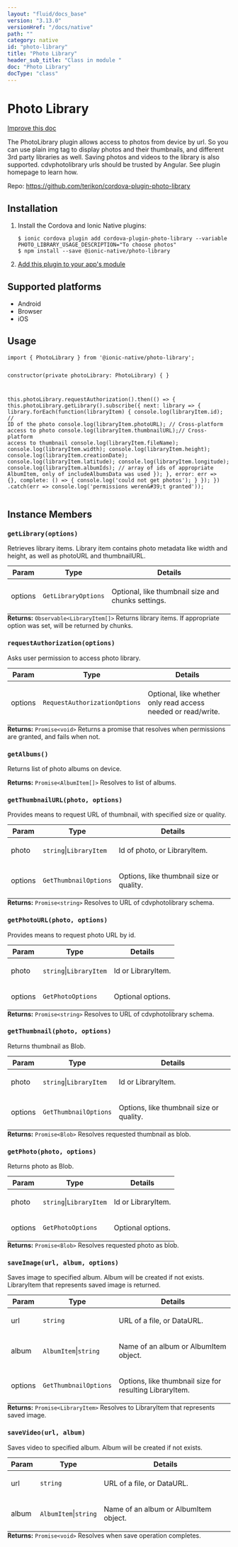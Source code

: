 ```yaml
---
layout: "fluid/docs_base"
version: "3.13.0"
versionHref: "/docs/native"
path: ""
category: native
id: "photo-library"
title: "Photo Library"
header_sub_title: "Class in module "
doc: "Photo Library"
docType: "class"
---
```


<h1 class="api-title">Photo Library</h1>

<a class="improve-v2-docs" href="http://github.com/ionic-team/ionic-native/edit/master/src/@ionic-native/plugins/photo-library/index.ts#L2">
  Improve this doc
</a>






<p>The PhotoLibrary plugin allows access to photos from device by url. So you can use plain img tag to display photos and their thumbnails, and different 3rd party libraries as well.
Saving photos and videos to the library is also supported.
cdvphotolibrary urls should be trusted by Angular. See plugin homepage to learn how.</p>


<p>Repo:
  <a href="https://github.com/terikon/cordova-plugin-photo-library">
    https://github.com/terikon/cordova-plugin-photo-library
  </a>
</p>


<h2>Installation</h2>
<ol class="installation">
  <li>Install the Cordova and Ionic Native plugins:<br>
    <pre><code class="nohighlight">$ ionic cordova plugin add cordova-plugin-photo-library --variable PHOTO_LIBRARY_USAGE_DESCRIPTION="To choose photos"
$ npm install --save @ionic-native/photo-library
</code></pre>
  </li>
  <li><a href="https://ionicframework.com/docs/native/#Add_Plugins_to_Your_App_Module">Add this plugin to your app's module</a></li>
</ol>



<h2>Supported platforms</h2>
<ul>
  <li>Android</li><li>Browser</li><li>iOS</li>
</ul>






<h2>Usage</h2>
<pre><code class="lang-typescript">import { PhotoLibrary } from &#39;@ionic-native/photo-library&#39;;

constructor(private photoLibrary: PhotoLibrary) { }

this.photoLibrary.requestAuthorization().then(() =&gt; {
  this.photoLibrary.getLibrary().subscribe({
    next: library =&gt; {
      library.forEach(function(libraryItem) {
        console.log(libraryItem.id);          // ID of the photo
        console.log(libraryItem.photoURL);    // Cross-platform access to photo
        console.log(libraryItem.thumbnailURL);// Cross-platform access to thumbnail
        console.log(libraryItem.fileName);
        console.log(libraryItem.width);
        console.log(libraryItem.height);
        console.log(libraryItem.creationDate);
        console.log(libraryItem.latitude);
        console.log(libraryItem.longitude);
        console.log(libraryItem.albumIds);    // array of ids of appropriate AlbumItem, only of includeAlbumsData was used
      });
    },
    error: err =&gt; {},
    complete: () =&gt; { console.log(&#39;could not get photos&#39;); }
  });
})
.catch(err =&gt; console.log(&#39;permissions weren\&#39;t granted&#39;));
</code></pre>








<h2>Instance Members</h2>
<h3><a class="anchor" name="getLibrary" href="#getLibrary"></a><code>getLibrary(options)</code></h3>




Retrieves library items. Library item contains photo metadata like width and height, as well as photoURL and thumbnailURL.
<table class="table param-table" style="margin:0;">
  <thead>
  <tr>
    <th>Param</th>
    <th>Type</th>
    <th>Details</th>
  </tr>
  </thead>
  <tbody>
  <tr>
    <td>
      options</td>
    <td>
      <code>GetLibraryOptions</code>
    </td>
    <td>
      <p>Optional, like thumbnail size and chunks settings.</p>
</td>
  </tr>
  </tbody>
</table>

<div class="return-value" markdown="1">
  <i class="icon ion-arrow-return-left"></i>
  <b>Returns:</b> <code>Observable&lt;LibraryItem[]&gt;</code> Returns library items. If appropriate option was set, will be returned by chunks.
</div><h3><a class="anchor" name="requestAuthorization" href="#requestAuthorization"></a><code>requestAuthorization(options)</code></h3>




Asks user permission to access photo library.
<table class="table param-table" style="margin:0;">
  <thead>
  <tr>
    <th>Param</th>
    <th>Type</th>
    <th>Details</th>
  </tr>
  </thead>
  <tbody>
  <tr>
    <td>
      options</td>
    <td>
      <code>RequestAuthorizationOptions</code>
    </td>
    <td>
      <p>Optional, like whether only read access needed or read/write.</p>
</td>
  </tr>
  </tbody>
</table>

<div class="return-value" markdown="1">
  <i class="icon ion-arrow-return-left"></i>
  <b>Returns:</b> <code>Promise&lt;void&gt;</code> Returns a promise that resolves when permissions are granted, and fails when not.
</div><h3><a class="anchor" name="getAlbums" href="#getAlbums"></a><code>getAlbums()</code></h3>




Returns list of photo albums on device.


<div class="return-value" markdown="1">
  <i class="icon ion-arrow-return-left"></i>
  <b>Returns:</b> <code>Promise&lt;AlbumItem[]&gt;</code> Resolves to list of albums.
</div><h3><a class="anchor" name="getThumbnailURL" href="#getThumbnailURL"></a><code>getThumbnailURL(photo,&nbsp;options)</code></h3>




Provides means to request URL of thumbnail, with specified size or quality.
<table class="table param-table" style="margin:0;">
  <thead>
  <tr>
    <th>Param</th>
    <th>Type</th>
    <th>Details</th>
  </tr>
  </thead>
  <tbody>
  <tr>
    <td>
      photo</td>
    <td>
      <code>string</code>|<code>LibraryItem</code>
    </td>
    <td>
      <p>Id of photo, or LibraryItem.</p>
</td>
  </tr>
  
  <tr>
    <td>
      options</td>
    <td>
      <code>GetThumbnailOptions</code>
    </td>
    <td>
      <p>Options, like thumbnail size or quality.</p>
</td>
  </tr>
  </tbody>
</table>

<div class="return-value" markdown="1">
  <i class="icon ion-arrow-return-left"></i>
  <b>Returns:</b> <code>Promise&lt;string&gt;</code> Resolves to URL of cdvphotolibrary schema.
</div><h3><a class="anchor" name="getPhotoURL" href="#getPhotoURL"></a><code>getPhotoURL(photo,&nbsp;options)</code></h3>




Provides means to request photo URL by id.
<table class="table param-table" style="margin:0;">
  <thead>
  <tr>
    <th>Param</th>
    <th>Type</th>
    <th>Details</th>
  </tr>
  </thead>
  <tbody>
  <tr>
    <td>
      photo</td>
    <td>
      <code>string</code>|<code>LibraryItem</code>
    </td>
    <td>
      <p>Id or LibraryItem.</p>
</td>
  </tr>
  
  <tr>
    <td>
      options</td>
    <td>
      <code>GetPhotoOptions</code>
    </td>
    <td>
      <p>Optional options.</p>
</td>
  </tr>
  </tbody>
</table>

<div class="return-value" markdown="1">
  <i class="icon ion-arrow-return-left"></i>
  <b>Returns:</b> <code>Promise&lt;string&gt;</code> Resolves to URL of cdvphotolibrary schema.
</div><h3><a class="anchor" name="getThumbnail" href="#getThumbnail"></a><code>getThumbnail(photo,&nbsp;options)</code></h3>




Returns thumbnail as Blob.
<table class="table param-table" style="margin:0;">
  <thead>
  <tr>
    <th>Param</th>
    <th>Type</th>
    <th>Details</th>
  </tr>
  </thead>
  <tbody>
  <tr>
    <td>
      photo</td>
    <td>
      <code>string</code>|<code>LibraryItem</code>
    </td>
    <td>
      <p>Id or LibraryItem.</p>
</td>
  </tr>
  
  <tr>
    <td>
      options</td>
    <td>
      <code>GetThumbnailOptions</code>
    </td>
    <td>
      <p>Options, like thumbnail size or quality.</p>
</td>
  </tr>
  </tbody>
</table>

<div class="return-value" markdown="1">
  <i class="icon ion-arrow-return-left"></i>
  <b>Returns:</b> <code>Promise&lt;Blob&gt;</code> Resolves requested thumbnail as blob.
</div><h3><a class="anchor" name="getPhoto" href="#getPhoto"></a><code>getPhoto(photo,&nbsp;options)</code></h3>




Returns photo as Blob.
<table class="table param-table" style="margin:0;">
  <thead>
  <tr>
    <th>Param</th>
    <th>Type</th>
    <th>Details</th>
  </tr>
  </thead>
  <tbody>
  <tr>
    <td>
      photo</td>
    <td>
      <code>string</code>|<code>LibraryItem</code>
    </td>
    <td>
      <p>Id or LibraryItem.</p>
</td>
  </tr>
  
  <tr>
    <td>
      options</td>
    <td>
      <code>GetPhotoOptions</code>
    </td>
    <td>
      <p>Optional options.</p>
</td>
  </tr>
  </tbody>
</table>

<div class="return-value" markdown="1">
  <i class="icon ion-arrow-return-left"></i>
  <b>Returns:</b> <code>Promise&lt;Blob&gt;</code> Resolves requested photo as blob.
</div><h3><a class="anchor" name="saveImage" href="#saveImage"></a><code>saveImage(url,&nbsp;album,&nbsp;options)</code></h3>




Saves image to specified album. Album will be created if not exists.
LibraryItem that represents saved image is returned.
<table class="table param-table" style="margin:0;">
  <thead>
  <tr>
    <th>Param</th>
    <th>Type</th>
    <th>Details</th>
  </tr>
  </thead>
  <tbody>
  <tr>
    <td>
      url</td>
    <td>
      <code>string</code>
    </td>
    <td>
      <p>URL of a file, or DataURL.</p>
</td>
  </tr>
  
  <tr>
    <td>
      album</td>
    <td>
      <code>AlbumItem</code>|<code>string</code>
    </td>
    <td>
      <p>Name of an album or AlbumItem object.</p>
</td>
  </tr>
  
  <tr>
    <td>
      options</td>
    <td>
      <code>GetThumbnailOptions</code>
    </td>
    <td>
      <p>Options, like thumbnail size for resulting LibraryItem.</p>
</td>
  </tr>
  </tbody>
</table>

<div class="return-value" markdown="1">
  <i class="icon ion-arrow-return-left"></i>
  <b>Returns:</b> <code>Promise&lt;LibraryItem&gt;</code> Resolves to LibraryItem that represents saved image.
</div><h3><a class="anchor" name="saveVideo" href="#saveVideo"></a><code>saveVideo(url,&nbsp;album)</code></h3>




Saves video to specified album. Album will be created if not exists.
<table class="table param-table" style="margin:0;">
  <thead>
  <tr>
    <th>Param</th>
    <th>Type</th>
    <th>Details</th>
  </tr>
  </thead>
  <tbody>
  <tr>
    <td>
      url</td>
    <td>
      <code>string</code>
    </td>
    <td>
      <p>URL of a file, or DataURL.</p>
</td>
  </tr>
  
  <tr>
    <td>
      album</td>
    <td>
      <code>AlbumItem</code>|<code>string</code>
    </td>
    <td>
      <p>Name of an album or AlbumItem object.</p>
</td>
  </tr>
  </tbody>
</table>

<div class="return-value" markdown="1">
  <i class="icon ion-arrow-return-left"></i>
  <b>Returns:</b> <code>Promise&lt;void&gt;</code> Resolves when save operation completes.
</div>





